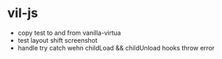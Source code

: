 # vil-js

- copy test to and from vanilla-virtua
- test layout shift screenshot
- handle try catch wehn childLoad && childUnload hooks throw error
